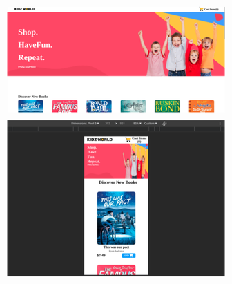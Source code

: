 ![Alt text](<Screenshot 2023-10-18 5.11.53 PM.png>)


![Alt text](<Screenshot 2023-10-18 5.12.51 PM.png>)